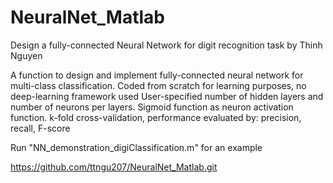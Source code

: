 # NeuralNet_Matlab
Design a fully-connected Neural Network for digit recognition task
by Thinh Nguyen

A function to design and implement fully-connected neural network for multi-class classification.
Coded from scratch for learning purposes, no deep-learning framework used
User-specified number of hidden layers and number of neurons per layers.
Sigmoid function as neuron activation function. 
k-fold cross-validation, performance evaluated by: precision, recall, F-score

Run "NN_demonstration_digiClassification.m" for an example

https://github.com/ttngu207/NeuralNet_Matlab.git
